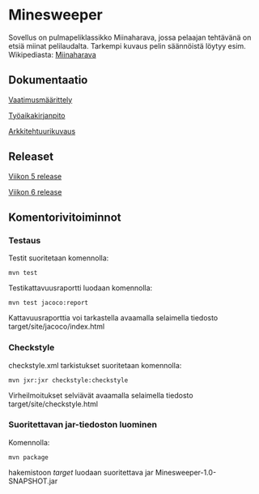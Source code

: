 # Minesweeper

Sovellus on pulmapeliklassikko Miinaharava, jossa pelaajan tehtävänä on etsiä miinat pelilaudalta. Tarkempi kuvaus pelin säännöistä löytyy esim. Wikipediasta:
[Miinaharava](https://fi.wikipedia.org/wiki/Miinaharava_(peli))

## Dokumentaatio

[Vaatimusmäärittely](https://github.com/murmurian/ot-harjoitustyo/blob/master/dokumentaatio/vaatimusmaarittely.md)

[Työaikakirjanpito](https://github.com/murmurian/ot-harjoitustyo/blob/master/dokumentaatio/tyoaikakirjanpito.md)

[Arkkitehtuurikuvaus](https://github.com/murmurian/ot-harjoitustyo/blob/master/dokumentaatio/arkkitehtuuri.md)

## Releaset

[Viikon 5 release](https://github.com/murmurian/ot-harjoitustyo/releases/tag/viikko5)

[Viikon 6 release](https://github.com/murmurian/ot-harjoitustyo/releases/tag/Viikko6)

## Komentorivitoiminnot

### Testaus

Testit suoritetaan komennolla:

`mvn test`

Testikattavuusraportti luodaan komennolla:

`mvn test jacoco:report`

Kattavuusraporttia voi tarkastella avaamalla selaimella tiedosto target/site/jacoco/index.html

### Checkstyle

checkstyle.xml tarkistukset suoritetaan komennolla:

`mvn jxr:jxr checkstyle:checkstyle`

Virheilmoitukset selviävät avaamalla selaimella tiedosto target/site/checkstyle.html

### Suoritettavan jar-tiedoston luominen

Komennolla:

`mvn package`

hakemistoon *target* luodaan suoritettava jar Minesweeper-1.0-SNAPSHOT.jar

